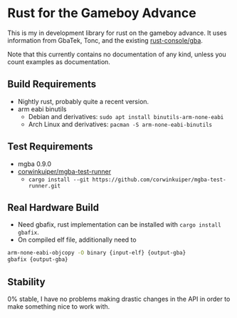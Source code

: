 # Rust for the Gameboy Advance

This is my in development library for rust on the gameboy advance. It uses
information from GbaTek, Tonc, and the existing
[rust-console/gba](https://github.com/rust-console/gba).

Note that this currently contains no documentation of any kind, unless you count
examples as documentation.

## Build Requirements

* Nightly rust, probably quite a recent version.
* arm eabi binutils 
    * Debian and derivatives: `sudo apt install binutils-arm-none-eabi`
    * Arch Linux and derivatives: `pacman -S arm-none-eabi-binutils`

## Test Requirements

* mgba 0.9.0
* [corwinkuiper/mgba-test-runner](https://github.com/corwinkuiper/mgba-test-runner)
    * `cargo install --git https://github.com/corwinkuiper/mgba-test-runner.git`

## Real Hardware Build

* Need gbafix, rust implementation can be installed with `cargo install gbafix`.
* On compiled elf file, additionally need to
```bash
arm-none-eabi-objcopy -O binary {input-elf} {output-gba}
gbafix {output-gba}
```

## Stability

0% stable, I have no problems making drastic changes in the API in order to make
something nice to work with.
